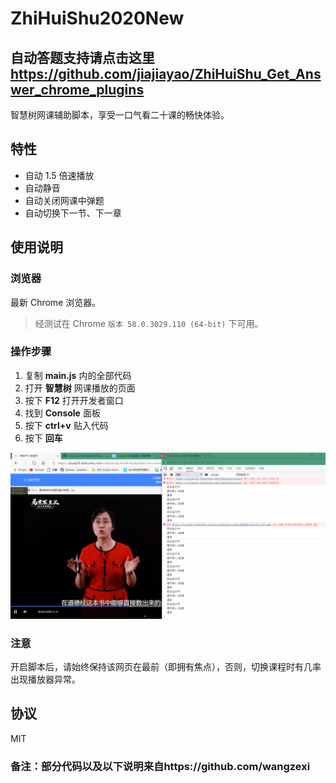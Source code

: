# ZhiHuiShu2020New

## 自动答题支持请点击这里 https://github.com/jiajiayao/ZhiHuiShu_Get_Answer_chrome_plugins

智慧树网课辅助脚本，享受一口气看二十课的畅快体验。

## 特性

- 自动 1.5 倍速播放
- 自动静音
- 自动关闭网课中弹题
- 自动切换下一节、下一章

## 使用说明

### 浏览器

最新 Chrome 浏览器。

> 经测试在 Chrome `版本 58.0.3029.110 (64-bit)` 下可用。

### 操作步骤

1. 复制 **main.js** 内的全部代码
2. 打开 **智慧树** 网课播放的页面
3. 按下 **F12** 打开开发者窗口
4. 找到 **Console** 面板
5. 按下 **ctrl+v** 贴入代码
6. 按下 **回车**

![img](img.png)

### 注意

开启脚本后，请始终保持该网页在最前（即拥有焦点），否则，切换课程时有几率出现播放器异常。


## 协议

MIT


### 备注：部分代码以及以下说明来自https://github.com/wangzexi
